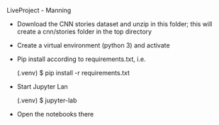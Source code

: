 LiveProject - Manning

* Download the CNN stories dataset and unzip in this folder; this will create a cnn/stories folder in the top directory
* Create a virtual environment (python 3) and activate
* Pip install according to requirements.txt, i.e.

    (.venv) $ pip install -r requirements.txt

* Start Jupyter Lan

    (.venv) $ jupyter-lab

* Open the notebooks there
